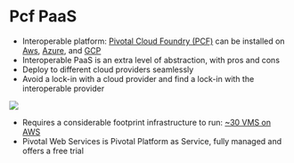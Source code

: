 # Pcf PaaS

* Interoperable platform: [Pivotal Cloud Foundry \(PCF\)](https://pivotal.io/platform) can be installed on [Aws](https://docs.pivotal.io/platform/2-8/customizing/aws.html), [Azure](https://azuremarketplace.microsoft.com/en-us/marketplace/apps/pivotal.pivotal-cloud-foundry), and [GCP](https://docs.pivotal.io/platform/2-8/customizing/gcp.html)
* Interoperable PaaS is an extra level of abstraction, with pros and cons
* Deploy to different cloud providers seamlessly
* Avoid a lock-in with a cloud provider and find a lock-in with the interoperable provider

![](../media/pcf-architecture.png)

* Requires a considerable footprint infrastructure to run: [~30 VMS on AWS](https://docs.pivotal.io/platform/2-8/customizing/aws.html)
* Pivotal Web Services is Pivotal Platform as Service, fully managed and offers a free trial


